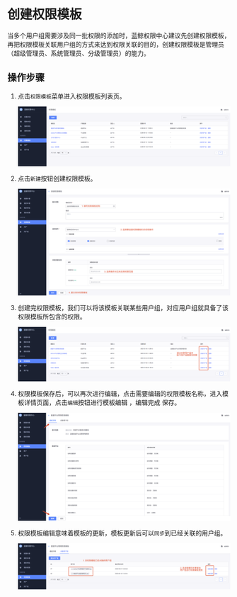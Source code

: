 # 创建权限模板

当多个用户组需要涉及同一批权限的添加时，蓝鲸权限中心建议先创建权限模板，再把权限模板关联用户组的方式来达到权限关联的目的，创建权限模板是管理员（超级管理员、系统管理员、分级管理员）的能力。

## 操作步骤

1. 点击`权限模板`菜单进入权限模板列表页。

   ![image-20200921095941316](CreatePremissionTemplates/image-20200921095941316.png)

2. 点击`新建`按钮创建权限模板。

   ![image-20200921100403455](CreatePremissionTemplates/image-20200921100403455.png)

3. 创建完权限模板，我们可以将该模板关联某些用户组，对应用户组就具备了该权限模板所包含的权限。

   ![image-20200921100610224](CreatePremissionTemplates/image-20200921100610224.png)

4. 权限模板保存后，可以再次进行编辑，点击需要编辑的权限模板名称，进入模板详情页面，点击`编辑`按钮进行模板编辑 ，编辑完成 保存。

   ![image-20200921100735187](CreatePremissionTemplates/image-20200921100735187.png)

5. 权限模板编辑意味着模板的更新，模板更新后可以`同步`到已经关联的用户组。

   ![image-20200921101130398](CreatePremissionTemplates/image-20200921101130398.png)

